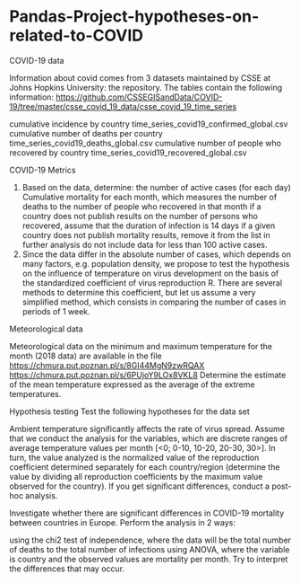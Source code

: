 # Pandas-Project-hypotheses-on-related-to-COVID

COVID-19 data

Information about covid comes from 3 datasets maintained by CSSE at Johns Hopkins University: the repository. The tables contain the following information:
https://github.com/CSSEGISandData/COVID-19/tree/master/csse_covid_19_data/csse_covid_19_time_series

cumulative incidence by country time_series_covid19_confirmed_global.csv
cumulative number of deaths per country time_series_covid19_deaths_global.csv
cumulative number of people who recovered by country time_series_covid19_recovered_global.csv

COVID-19 Metrics

1. Based on the data, determine:
the number of active cases (for each day)
Cumulative mortality for each month, which measures the number of deaths to the number of people who recovered in that month
if a country does not publish results on the number of persons who recovered, assume that the duration of infection is 14 days
if a given country does not publish mortality results, remove it from the list
in further analysis do not include data for less than 100 active cases.
2. Since the data differ in the absolute number of cases, which depends on many factors, e.g. population density, we propose to test the hypothesis on the influence of temperature on virus development on the basis of the standardized coefficient of virus reproduction R. There are several methods to determine this coefficient, but let us assume a very simplified method, which consists in comparing the number of cases in periods of 1 week.

Meteorological data

Meteorological data on the minimum and maximum temperature for the month (2018 data) are available in the file
https://chmura.put.poznan.pl/s/8GI44MgN9zwRQAX
https://chmura.put.poznan.pl/s/6PUjoY9LOx8VKL8
Determine the estimate of the mean temperature expressed as the average of the extreme temperatures.

Hypothesis testing
Test the following hypotheses for the data set

Ambient temperature significantly affects the rate of virus spread. Assume that we conduct the analysis for the variables, which are discrete ranges of average temperature values per month [<0; 0-10, 10-20, 20-30, 30>]. In turn, the value analyzed is the normalized value of the reproduction coefficient determined separately for each country/region (determine the value by dividing all reproduction coefficients by the maximum value observed for the country). If you get significant differences, conduct a post-hoc analysis.

Investigate whether there are significant differences in COVID-19 mortality between countries in Europe. Perform the analysis in 2 ways:

using the chi2 test of independence, where the data will be the total number of deaths to the total number of infections
using ANOVA, where the variable is country and the observed values are mortality per month.
Try to interpret the differences that may occur.

